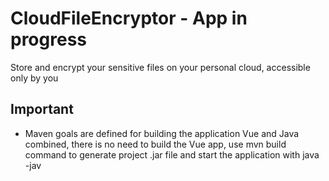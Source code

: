 # CloudFileEncryptor - App in progress 
Store and encrypt your sensitive files on your personal cloud, accessible only by you

## Important
* Maven goals are defined for building the application Vue and Java combined, there is no need to build the Vue app, use mvn build command to generate project .jar file and start the application with java -jav <project>
